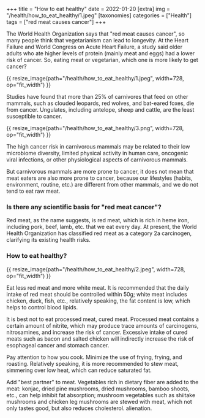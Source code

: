 +++
title = "How to eat healthy" 
date = 2022-01-20
[extra]
img = "/health/how_to_eat_healthy/1.jpeg"
[taxonomies] 
categories = ["Health"] 
tags = ["red meat causes cancer"] 
+++

The World Health Organization says that "red meat causes cancer", so many people think that vegetarianism can lead to longevity. At the Heart Failure and World Congress on Acute Heart Failure, a study said older adults who ate higher levels of protein (mainly meat and eggs) had a lower risk of cancer. So, eating meat or vegetarian, which one is more likely to get cancer?

<!-- more -->

{{ resize_image(path="/health/how_to_eat_healthy/1.jpeg", width=728, op="fit_width") }}

Studies have found that more than 25% of carnivores that feed on other mammals, such as clouded leopards, red wolves, and bat-eared foxes, die from cancer. Ungulates, including antelope, sheep and cattle, are the least susceptible to cancer.

{{ resize_image(path="/health/how_to_eat_healthy/3.png", width=728, op="fit_width") }}

The high cancer risk in carnivorous mammals may be related to their low microbiome diversity, limited physical activity in human care, oncogenic viral infections, or other physiological aspects of carnivorous mammals.

But carnivorous mammals are more prone to cancer, it does not mean that meat eaters are also more prone to cancer, because our lifestyles (habits, environment, routine, etc.) are different from other mammals, and we do not tend to eat raw meat.

### Is there any scientific basis for "red meat cancer"?

Red meat, as the name suggests, is red meat, which is rich in heme iron, including pork, beef, lamb, etc. that we eat every day. At present, the World Health Organization has classified red meat as a category 2a carcinogen, clarifying its existing health risks.

### How to eat healthy?

{{ resize_image(path="/health/how_to_eat_healthy/2.jpeg", width=728, op="fit_width") }}

Eat less red meat and more white meat. It is recommended that the daily intake of red meat should be controlled within 50g; white meat includes chicken, duck, fish, etc., relatively speaking, the fat content is low, which helps to control blood lipids.

It is best not to eat processed meat, cured meat. Processed meat contains a certain amount of nitrite, which may produce trace amounts of carcinogens, nitrosamines, and increase the risk of cancer. Excessive intake of cured meats such as bacon and salted chicken will indirectly increase the risk of esophageal cancer and stomach cancer.

Pay attention to how you cook. Minimize the use of frying, frying, and roasting. Relatively speaking, it is more recommended to stew meat, simmering over low heat, which can reduce saturated fat.

Add "best partner" to meat. Vegetables rich in dietary fiber are added to the meat: konjac, dried pine mushrooms, dried mushrooms, bamboo shoots, etc., can help inhibit fat absorption; mushroom vegetables such as shiitake mushrooms and chicken leg mushrooms are stewed with meat, which not only tastes good, but also reduces cholesterol. alienation.